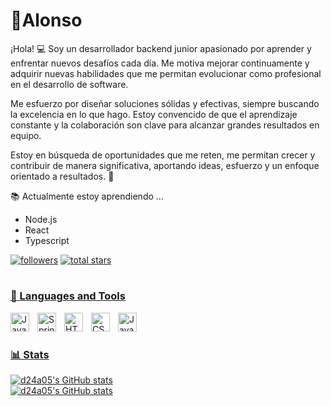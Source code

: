 #  💼Alonso

¡Hola! 💻 Soy un desarrollador backend junior apasionado por aprender y enfrentar nuevos desafíos cada día. Me motiva mejorar continuamente y adquirir nuevas habilidades que me permitan evolucionar como profesional en el desarrollo de software.

Me esfuerzo por diseñar soluciones sólidas y efectivas, siempre buscando la excelencia en lo que hago. Estoy convencido de que el aprendizaje constante y la colaboración son clave para alcanzar grandes resultados en equipo.

Estoy en búsqueda de oportunidades que me reten, me permitan crecer y contribuir de manera significativa, aportando ideas, esfuerzo y un enfoque orientado a resultados. 🚀

📚 Actualmente estoy aprendiendo ...
  - Node.js
  - React
  - Typescript
    
<p align="left">
  <a href="https://github.com/d24a05?tab=followers">
     <img alt="followers" title="Follow me on Github" src="https://custom-icon-badges.demolab.com/github/followers/d24a05?color=236ad3&labelColor=1155ba&style=for-the-badge&logo=person-add&label=Follow&logoColor=white"/></a>
  <a href="https://github.com/d24a05?tab=repositories&sort=stargazers">
    <img alt="total stars" title="Total stars on GitHub" src="https://custom-icon-badges.demolab.com/github/stars/d24a05?color=%23E1AD0E&logoColor=white&style=for-the-badge&labelColor=C79600&logo=star"/>
</p>

#

### 🧰 Languages and Tools

<img align="left" alt="Java" width="30px" style="padding-right:10px;" src="https://cdn.jsdelivr.net/gh/devicons/devicon/icons/java/java-original.svg"/>
<img align="left" alt="Spring" width="30px" style="padding-right:10px;" src="https://cdn.jsdelivr.net/gh/devicons/devicon/icons/spring/spring-original.svg" />
<img align="left" alt="HTML" width="30px" style="padding-right:10px;" src="https://cdn.jsdelivr.net/gh/devicons/devicon/icons/html5/html5-plain.svg" />
<img align="left" alt="CSS" width="30px" style="padding-right:10px;" src="https://cdn.jsdelivr.net/gh/devicons/devicon/icons/css3/css3-plain.svg" />
<img align="left" alt="JavaScript" width="30px" style="padding-right:10px;" src="https://cdn.jsdelivr.net/gh/devicons/devicon/icons/javascript/javascript-plain.svg" />
<br />

#

### 📊 Stats

![d24a05's GitHub stats](https://github-readme-stats.vercel.app/api?username=d24a05&show_icons=true&theme=gruvbox)<br>
![d24a05's GitHub stats](https://github-readme-stats.vercel.app/api/top-langs?username=d24a05&show_icons=true&theme=gruvbox&locale=en&layout=compact)

#
